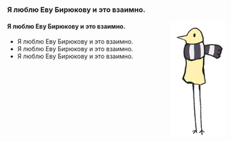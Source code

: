 ### Я люблю Еву Бирюкову и это взаимно.
<img src="https://github.com/wlfyx/wlfyx/blob/main/assets/punpun-gif.gif" width="25%" align="right" />

#### Я люблю Еву Бирюкову и это взаимно.

- Я люблю Еву Бирюкову и это взаимно.
- Я люблю Еву Бирюкову и это взаимно.
- Я люблю Еву Бирюкову и это взаимно.
